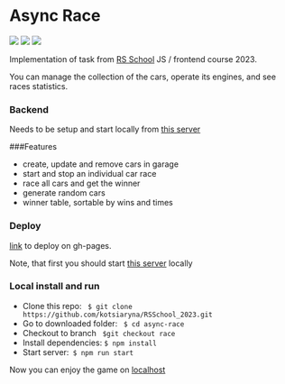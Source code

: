 # Async Race

![](https://img.shields.io/badge/typescript-3178c6)    ![](https://img.shields.io/badge/scss-cf649a)   ![](https://img.shields.io/badge/webpack-75afcc) 



Implementation of task from [RS School](https://rs.school/) JS / frontend course 2023.

You can manage the collection of the cars, operate its engines, and see races statistics.

### Backend

Needs to be setup and start locally from [this server](https://github.com/kotsiaryna/async-race-api)

###Features

* create, update and remove cars in garage
* start and stop an individual car race
* race all cars and get the winner
* generate random cars
* winner table, sortable by wins and times

### Deploy 
[link](https://kotsiaryna.github.io/RSSchool_2023/async-race/) to deploy on gh-pages. 

Note, that first you should start [this server](https://github.com/kotsiaryna/async-race-api) locally

### Local install and run

* Clone this repo: ` $ git clone https://github.com/kotsiaryna/RSSchool_2023.git`
* Go to downloaded folder: ` $ cd async-race`
* Checkout to branch ` $git checkout race`
* Install dependencies: `$ npm install`
* Start server:` $ npm run start`
  
Now you can enjoy the game on [localhost](http://localhost:8080/)
  



